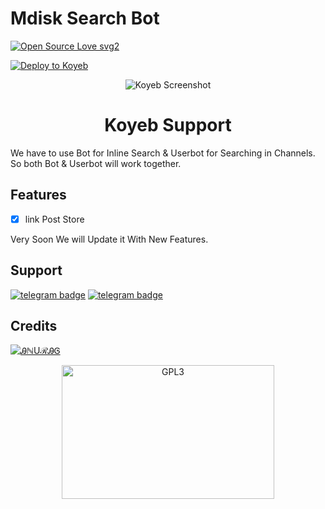 # Mdisk Search Bot

[![Open Source Love svg2](https://badges.frapsoft.com/os/v2/open-source.svg?v=103)](https://github.com/AM-ROBOTS/Mdisk-Search-Bot)   


[![Deploy to Koyeb](https://www.koyeb.com/static/images/deploy/button.svg)](https://app.koyeb.com/deploy?type=git&repository=github.com/TGNVS/link-Search-Bot&branch=main&name=nvslinkfindbot)

<p align="center">
  <img src="https://raw.githubusercontent.com/TGNVS/link-Search-Bot/main/screenshort/Screenshot%20mdis180420.png" alt="Koyeb Screenshot">
</p>
<h1 align="center">
  <b>Koyeb Support</b>
</h1>

We have to use Bot for Inline Search & Userbot for Searching in Channels. So both Bot & Userbot will work together.

## Features
- [x] link Post Store

Very Soon We will Update it With New Features. 


## Support
[![telegram badge](https://img.shields.io/badge/Telegram-Group-30302f?style=flat&logo=telegram)](https://telegram.dog/Official_Movies_Group)
[![telegram badge](https://img.shields.io/badge/Telegram-Channel-30302f?style=flat&logo=telegram)](https://telegram.dog/MOVIES_ZILAA)

## Credits 
[![ᎯℕUℛᎯᎶ](https://img.shields.io/static/v1?label=ᎯℕUℛᎯᎶ&message=dev&color=critical)](https://t.me/sources_cods)

<p align="center">
    <a href="https://t.me/sources_cods">
        <img alt="GPL3" src ="https://telegra.ph/file/3e9fb6ecc88a98a374c59.jpg" width="340" height="214"/>
    </a>
</p>



